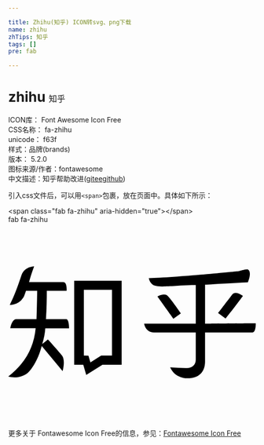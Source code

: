 ```yaml
---

title: Zhihu(知乎) ICON转svg、png下载
name: zhihu
zhTips: 知乎
tags: []
pre: fab

---
```


# zhihu  <small style="font-size: 60%;font-weight: 100">知乎</small>


<div class="detail-page">
<p>
<span>
ICON库：
<span class="badge-secondary badge">Font Awesome Icon Free</span> 
</span>
<br/>
<span>
CSS名称：
<span class="badge-secondary badge">fa-zhihu</span> 
</span>
<br/>
<span>
unicode：
<span class="badge-secondary badge">f63f</span> 
<copy-btn content='f63f' btn-title=""></copy-btn>
<copy-btn :content='String.fromCodePoint(parseInt("f63f", 16))' btn-title="复制U"></copy-btn>
</span><br/><span>样式：<span class="badge-light badge">品牌(brands)</span></span>
<br/>
<span>
版本：
<span class="badge-secondary badge">5.2.0</span> 
</span>
<br/>
<span>图标来源/作者：<span class="badge-light badge">fontawesome</span></span> 
<br/>
<span class="zh-detail">中文描述：<span class="badge-primary badge">知乎</span><span class="help-link"><span>帮助改进</span>(<a href="https://gitee.com/liuwave/icon-helper/edit/master/json/fontawesome/brands/zhihu.json" target="_blank" rel="noopener noreferrer">gitee</a><a href="https://github.com/liuwave/icon-helper/edit/master/json/fontawesome/brands/zhihu.json" target="_blank" rel="noopener noreferrer">github</a></span>)</span><br/>
</p>
</div>
<div class="alert alert-dark">
  <i class="fab fa-zhihu fa-xs"></i>
  <i class="fab fa-zhihu fa-sm"></i>
  <i class="fab fa-zhihu fa-lg"></i>
  <i class="fab fa-zhihu fa-2x"></i>
  <i class="fab fa-zhihu fa-3x"></i>
  <i class="fab fa-zhihu fa-5x"></i>
  <i class="fab fa-zhihu fa-7x"></i>
</div>
<div>
  <p>引入css文件后，可以用<code>&lt;span&gt;</code>包裹，放在页面中。具体如下所示：    
  </p>
  <div class="alert alert-primary" style="font-size: 14px">
    &lt;span class="fab fa-zhihu" aria-hidden="true"&gt;&lt;/span&gt;
    <copy-btn content='<span class="fab fa-zhihu" aria-hidden="true"></span>'></copy-btn>
  </div>
  <div class="alert alert-secondary">
    <i class="fab fa-zhihu"
    style="font-size: 24px"
    aria-hidden="true"></i> fab fa-zhihu
    <copy-btn content="fab fa-zhihu" btn-title="复制图标名称"></copy-btn>
  </div>
</div>
<div id="svg" class="svg-wrap">
<svg xmlns="http://www.w3.org/2000/svg" viewBox="0 0 640 512"><path d="M170.54 148.13v217.54l23.43.01 7.71 26.37 42.01-26.37h49.53V148.13H170.54zm97.75 193.93h-27.94l-27.9 17.51-5.08-17.47-11.9-.04V171.75h72.82v170.31zm-118.46-94.39H97.5c1.74-27.1 2.2-51.59 2.2-73.46h51.16s1.97-22.56-8.58-22.31h-88.5c3.49-13.12 7.87-26.66 13.12-40.67 0 0-24.07 0-32.27 21.57-3.39 8.9-13.21 43.14-30.7 78.12 5.89-.64 25.37-1.18 36.84-22.21 2.11-5.89 2.51-6.66 5.14-14.53h28.87c0 10.5-1.2 66.88-1.68 73.44H20.83c-11.74 0-15.56 23.62-15.56 23.62h65.58C66.45 321.1 42.83 363.12 0 396.34c20.49 5.85 40.91-.93 51-9.9 0 0 22.98-20.9 35.59-69.25l53.96 64.94s7.91-26.89-1.24-39.99c-7.58-8.92-28.06-33.06-36.79-41.81L87.9 311.95c4.36-13.98 6.99-27.55 7.87-40.67h61.65s-.09-23.62-7.59-23.62v.01zm412.02-1.6c20.83-25.64 44.98-58.57 44.98-58.57s-18.65-14.8-27.38-4.06c-6 8.15-36.83 48.2-36.83 48.2l19.23 14.43zm-150.09-59.09c-9.01-8.25-25.91 2.13-25.91 2.13s39.52 55.04 41.12 57.45l19.46-13.73s-25.67-37.61-34.66-45.86h-.01zM640 258.35c-19.78 0-130.91.93-131.06.93v-101c4.81 0 12.42-.4 22.85-1.2 40.88-2.41 70.13-4 87.77-4.81 0 0 12.22-27.19-.59-33.44-3.07-1.18-23.17 4.58-23.17 4.58s-165.22 16.49-232.36 18.05c1.6 8.82 7.62 17.08 15.78 19.55 13.31 3.48 22.69 1.7 49.15.89 24.83-1.6 43.68-2.43 56.51-2.43v99.81H351.41s2.82 22.31 25.51 22.85h107.94v70.92c0 13.97-11.19 21.99-24.48 21.12-14.08.11-26.08-1.15-41.69-1.81 1.99 3.97 6.33 14.39 19.31 21.84 9.88 4.81 16.17 6.57 26.02 6.57 29.56 0 45.67-17.28 44.89-45.31v-73.32h122.36c9.68 0 8.7-23.78 8.7-23.78l.03-.01z"/></svg>
</div>
<detail full-name='fa-zhihu'></detail>
    
<div><p>更多关于  Fontawesome Icon Free的信息，参见：<a target="_blank" href="https://iconhelper.cn/fontawesome.html">Fontawesome Icon Free</a>
</p></div>
